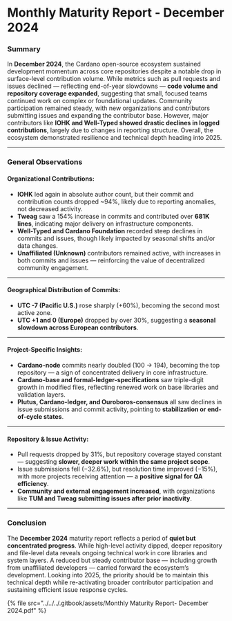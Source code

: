 # Monthly Maturity Report - December 2024

### Summary

In **December 2024**, the Cardano open-source ecosystem sustained development momentum across core repositories despite a notable drop in surface-level contribution volume. While metrics such as pull requests and issues declined — reflecting end-of-year slowdowns — **code volume and repository coverage expanded**, suggesting that small, focused teams continued work on complex or foundational updates. Community participation remained steady, with new organizations and contributors submitting issues and expanding the contributor base. However, major contributors like **IOHK and Well-Typed showed drastic declines in logged contributions**, largely due to changes in reporting structure. Overall, the ecosystem demonstrated resilience and technical depth heading into 2025.

***

### General Observations

#### Organizational Contributions:

* **IOHK** led again in absolute author count, but their commit and contribution counts dropped \~94%, likely due to reporting anomalies, not decreased activity.
* **Tweag** saw a 154% increase in commits and contributed over **681K lines**, indicating major delivery on infrastructure components.
* **Well-Typed and Cardano Foundation** recorded steep declines in commits and issues, though likely impacted by seasonal shifts and/or data changes.
* **Unaffiliated (Unknown)** contributors remained active, with increases in both commits and issues — reinforcing the value of decentralized community engagement.

***

#### Geographical Distribution of Commits:

* **UTC -7 (Pacific U.S.)** rose sharply (+60%), becoming the second most active zone.
* **UTC +1 and 0 (Europe)** dropped by over 30%, suggesting a **seasonal slowdown across European contributors**.

***

#### Project-Specific Insights:

* **Cardano-node** commits nearly doubled (100 → 194), becoming the top repository — a sign of concentrated delivery in core infrastructure.
* **Cardano-base and formal-ledger-specifications** saw triple-digit growth in modified files, reflecting renewed work on base libraries and validation layers.
* **Plutus, Cardano-ledger, and Ouroboros-consensus** all saw declines in issue submissions and commit activity, pointing to **stabilization or end-of-cycle states**.

***

#### Repository & Issue Activity:

* Pull requests dropped by 31%, but repository coverage stayed constant — suggesting **slower, deeper work within the same project scope**.
* Issue submissions fell (−32.6%), but resolution time improved (−15%), with more projects receiving attention — a **positive signal for QA efficiency**.
* **Community and external engagement increased**, with organizations like **TUM and Tweag submitting issues after prior inactivity**.

***

### Conclusion

The **December 2024** maturity report reflects a period of **quiet but concentrated progress**. While high-level activity dipped, deeper repository and file-level data reveals ongoing technical work in core libraries and system layers. A reduced but steady contributor base — including growth from unaffiliated developers — carried forward the ecosystem’s development. Looking into 2025, the priority should be to maintain this technical depth while re-activating broader contributor participation and sustaining efficient issue response cycles.

{% file src="../../../.gitbook/assets/Monthly Maturity Report- December 2024.pdf" %}

